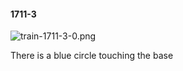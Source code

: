 #### 1711-3
![train-1711-3-0.png](https://github.com/lil-lab/nlvr/raw/master/nlvr/train/images/70/train-1711-3-0.png "train-1711-3-0.png")

There is a blue circle touching the base